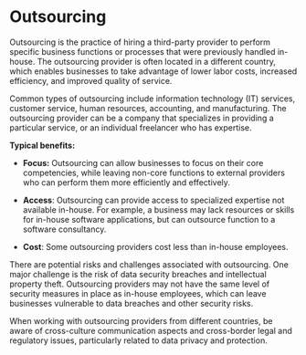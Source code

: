 # Outsourcing

Outsourcing is the practice of hiring a third-party provider to perform specific business functions or processes that were previously handled in-house. The outsourcing provider is often located in a different country, which enables businesses to take advantage of lower labor costs, increased efficiency, and improved quality of service.

Common types of outsourcing include information technology (IT) services, customer service, human resources, accounting, and manufacturing. The outsourcing provider can be a company that specializes in providing a particular service, or an individual freelancer who has expertise.

**Typical benefits:**

* **Focus:** Outsourcing can allow businesses to focus on their core competencies, while leaving non-core functions to external providers who can perform them more efficiently and effectively.

* **Access**: Outsourcing can provide access to specialized expertise not available in-house. For example, a business may lack resources or skills for in-house software applications, but can outsource function to a software consultancy.

* **Cost**: Some outsourcing providers cost less than in-house employees.

There are potential risks and challenges associated with outsourcing. One major challenge is the risk of data security breaches and intellectual property theft. Outsourcing providers may not have the same level of security measures in place as in-house employees, which can leave businesses vulnerable to data breaches and other security risks.

When working with outsourcing providers from different countries, be aware of cross-culture communication aspects and cross-border legal and regulatory issues, particularly related to data privacy and protection.
